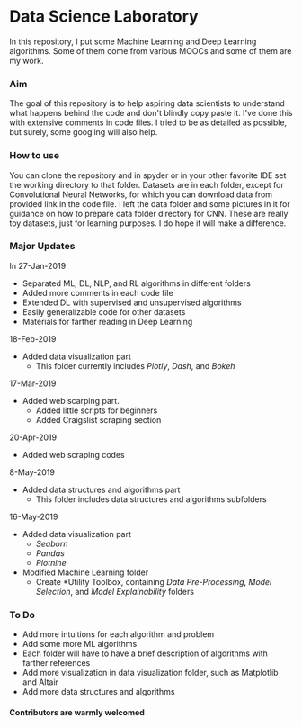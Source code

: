 # Data Science Laboratory
In this repository, I put some Machine Learning and Deep Learning algorithms.
Some of them come from various MOOCs and some of them are my work.


### Aim

The goal of this repository is to help aspiring data scientists to understand what happens behind the code and don't blindly copy paste it. I've done this with extensive comments in code files.
I tried to be as detailed as possible, but surely, some googling will also help.


### How to use

You can clone the repository and in spyder or in your other favorite IDE set the working directory to that folder. 
Datasets are in each folder, except for Convolutional Neural Networks, for which you can download data from provided link in the code file. I left the data folder and some pictures in it for guidance on how to prepare data folder directory for CNN. These are really toy datasets, just for learning purposes. I do hope it will make a difference.


### Major Updates

In 27-Jan-2019

* Separated ML, DL, NLP, and RL algorithms in different folders
* Added more comments in each code file
* Extended DL with supervised and unsupervised algorithms
* Easily generalizable code for other datasets
* Materials for farther reading in Deep Learning


18-Feb-2019

* Added data visualization part
    * This folder currently includes *Plotly*, *Dash*, and *Bokeh*


17-Mar-2019

* Added web scarping part.
    * Added little scripts for beginners
    * Added Craigslist scraping section


20-Apr-2019

* Added web scraping codes


8-May-2019

* Added data structures and algorithms part
    * This folder includes data structures and algorithms subfolders


16-May-2019

* Added data visualization part
    * *Seaborn*
    * *Pandas*
    * *Plotnine*
* Modified Machine Learning folder
    * Create *Utility Toolbox, containing *Data Pre-Processing*, *Model Selection*, and *Model Explainability* folders



### To Do

* Add more intuitions for each algorithm and problem
* Add some more ML algorithms
* Each folder will have to have a brief description of algorithms with farther references
* Add more visualization in data visualization folder, such as Matplotlib and Altair
* Add more data structures and algorithms



#### Contributors are warmly welcomed


